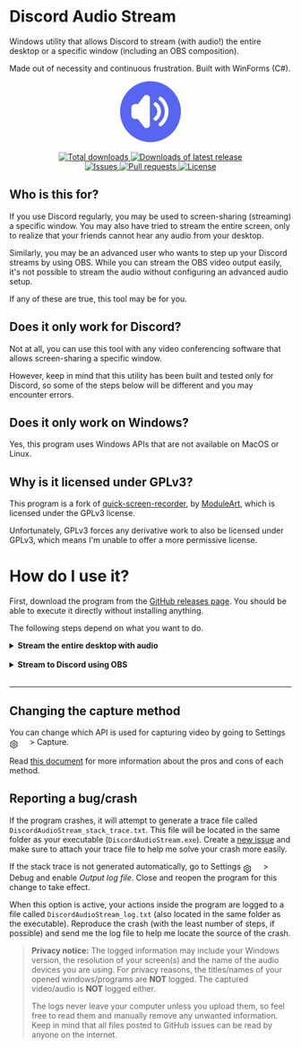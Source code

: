 # Discord Audio Stream

Windows utility that allows Discord to stream (with audio!) the entire desktop or a specific window (including an OBS composition).

Made out of necessity and continuous frustration. Built with WinForms (C#).


<p align="center">
    <img alt="Logo" src="DiscordAudioStream/resources/imgs/icon.svg" width="110">
</p>
<p align="center">
    <a href="https://github.com/p-rivero/DiscordAudioStream/releases">
        <img alt="Total downloads" src="https://img.shields.io/github/downloads/p-rivero/DiscordAudioStream/total?label=total%20downloads">
    </a>
    <a href="https://github.com/p-rivero/DiscordAudioStream/releases">
        <img alt="Downloads of latest release" src="https://img.shields.io/github/downloads/p-rivero/DiscordAudioStream/latest/total?label=downloads%20(latest%20release)">
    </a>
    <br>
    <a href="https://github.com/p-rivero/DiscordAudioStream/issues">
        <img alt="Issues" src="https://img.shields.io/github/issues/p-rivero/DiscordAudioStream">
    </a>
    <a href="https://github.com/p-rivero/DiscordAudioStream/pulls">
        <img alt="Pull requests" src="https://img.shields.io/github/issues-pr/p-rivero/DiscordAudioStream">
    </a>
    <a href="https://github.com/p-rivero/DiscordAudioStream/blob/master/LICENSE">
        <img alt="License" src="https://img.shields.io/github/license/p-rivero/DiscordAudioStream">
    </a>
</p>



## Who is this for?

If you use Discord regularly, you may be used to screen-sharing (streaming) a specific window. You may also have tried to stream the entire screen, only to realize that your friends cannot hear any audio from your desktop.

Similarly, you may be an advanced user who wants to step up your Discord streams by using OBS. While you can stream the OBS video output easily, it's not possible to stream the audio without configuring an advanced audio setup.

If any of these are true, this tool may be for you.


## Does it only work for Discord?

Not at all, you can use this tool with any video conferencing software that allows screen-sharing a specific window.

However, keep in mind that this utility has been built and tested only for Discord, so some of the steps below will be different and you may encounter errors.


## Does it only work on Windows?

Yes, this program uses Windows APIs that are not available on MacOS or Linux.


## Why is it licensed under GPLv3?

This program is a fork of [quick-screen-recorder](https://github.com/ModuleArt/quick-screen-recorder), by [ModuleArt](https://github.com/ModuleArt), which is licensed under the GPLv3 license.

Unfortunately, GPLv3 forces any derivative work to also be licensed under GPLv3, which means I'm unable to offer a more permissive license.


# How do I use it?

First, download the program from the [GitHub releases page](https://github.com/p-rivero/DiscordAudioStream/releases). You should be able to execute it directly without installing anything.

The following steps depend on what you want to do.

<details>
<summary><b>Stream the entire desktop with audio</b></summary>
<br>

1. Decide which programs you want to share the audio from.

    **Tip:** your answer should never be *"all of them"*. At least, you should exclude Discord (otherwise, the viewers of your stream will hear themselves).
    
    > **Update:** Discord now seems to create 2 outputs: one for the call audio (voices of the call members) and another for the media audio (videos sent in a text channel). This means that you are now able to stream the Discord window (for example, to group watch videos from a text channel) without the viewers hearing themselves. You need to determine which of the 2 outputs is the media audio and only share that one (do not include the call audio).
    
2. Open the Windows volume mixer. You can do this from the DiscordAudioStream window by using `Ctrl+V` or clicking the mixer icon: [<img src="docs/img/mixer-light.png" align="top"></img>](#gh-light-mode-only)[<img src="docs/img/mixer-dark.png" align="top"></img>](#gh-dark-mode-only).

3. *For each* of the programs whose audio you want to share, change its *output* device from "Default" to another device (one that you are not currently using). For example, if you have Steam installed you should have a virtual audio device called "Steam Streaming Speakers" that you can use (unless you are using it for other purposes).

    - Set the output of *all* the desired programs to **the same** audio device.
    - Don't worry if you stop hearing the audio from the programs you are sharing. Later you will be able to hear them again.
    - Make sure that there are no other programs outputting audio to the device you selected. Everything that gets sent to this device will be shared with your viewers.

    <br>
    <details>
    <summary>I want to use an audio capture card</summary>

    Capture cards and microphones are audio input devices, but DiscordAudioStream only shows output devices by default. Open DiscordAudioStream settings [<img src="docs/img/settings-light.png" align="top"></img>](#gh-light-mode-only)[<img src="docs/img/settings-dark.png" align="top"></img>](#gh-dark-mode-only) > Debug and enable "Show audio input devices". You should now see your capture cards and microphones in the audio capture dropdown (input devices have the `[IN]` prefix).  
    Keep in mind that Discord already shares your microphone when you enter a call, so you don't need to capture it in DiscordAudioStream.

    </details>
    <details>
    <summary>I don't have any unused audio device!</summary>

    You can use [VB-CABLE](https://vb-audio.com/Cable/), which creates 2 virtual audio devices: `CABLE Input` (virtual output device) and `CABLE Output` (virtual microphone). Set the output of the programs you want to capture to `CABLE Input` and try to capture `CABLE Input (VB-Audio Virtual Cable)` in DiscordAudioStream (see step 4 below).  
    When you start capturing the audio in step 7, you may encounter an error. If this happens, you will need to open DiscordAudioStream settings [<img src="docs/img/settings-light.png" align="top"></img>](#gh-light-mode-only)[<img src="docs/img/settings-dark.png" align="top"></img>](#gh-dark-mode-only) > Debug and enable "Show audio input devices". Go back to the audio capture dropdown and capture `[IN] CABLE Output (VB-Audio Virtual Cable)` instead.

    </details>
    
    ![Change audio device in volume mixer](docs/img/audio-device.png)

4. In the *Audio capture input* dropdown, select the (previously unused) audio device that you have chosen in step 3.

5. (Optional) You can use the *Video capture scale* dropdown to change the size of the output window (see step 7), in order to make it easier to move around.
   - For the best visual results, I strongly recommend using the default value (720p), or 1080p for Discord Nitro users. Using a small scale can make the Discord stream look blurry.
   - Changing this setting **will NOT** make the video capture smoother or more efficient: this is only a downscaling performed *after* the video has been captured at full size.

6. In the *Video capture area* dropdown, select the screen or window you want to share.

7. Click the *Start Stream* button. This will create a new window. You should now be able to hear the audio from the programs you stopped hearing in step 3.

   ![Video and audio dropdowns](docs/img/dropdowns.png)

8. In Discord, select "Share Your Screen". This will show a list of open windows. Select the window called "Discord Audio Stream" (the output window that was created in step 7).

    - In DiscordAudioStream settings [<img src="docs/img/settings-light.png" align="top"></img>](#gh-light-mode-only)[<img src="docs/img/settings-dark.png" align="top"></img>](#gh-dark-mode-only), you can change the *Stream title* (the default value is "Discord Audio Stream"). If you have changed this setting, select the window with the title you have chosen instead. Discord usually doesn't show this title to the viewers, so you can set it to something like "⚠️THIS⚠️" to make the window easier to find.

9. You are now sharing your screen with the audio from the selected programs. When you are done, you can close DiscordAudioStream.

    - **Very important:** remember to restore the output device of your programs to "Default". Otherwise, you won't be able to hear their audio unless DiscordAudioStream is running.

**Keep in mind:**
   
- If you minimize the DiscordAudioStream window (created in step 7), your Discord stream will be paused. You may want to hide this window behind other windows, without minimizing it.

- You might see 2 cursors in your stream:
  - Cursor added by DiscordAudioStream (if the *Show cursor* option is enabled): shows the correct mouse location.
  - Cursor added by Discord: shows the mouse location relative to the streamed DiscordAudioStream window.

  The solution would be to disable cursor capture in Discord, but this setting currently doesn't exist. You can work around this by moving the DiscordAudioStream window mostly off-screen, where the cursor won't be hovering it (first go to DiscordAudioStream settings [<img src="docs/img/settings-light.png" align="top"></img>](#gh-light-mode-only)[<img src="docs/img/settings-dark.png" align="top"></img>](#gh-dark-mode-only) > Debug and make sure that "Force screen redraw" is enabled).

</details>
<br>

<details>
<summary><b>Stream to Discord using OBS</b></summary>
<br>

First, follow steps 1-4 above (expand the "Stream the entire desktop with audio" dropdown).

> **Important:** the program for which you want to share the audio **is NOT** OBS (OBS doesn't actually output any audio). Instead, you must identify which programs you are recording and share their audio (change their output device) separately.
> 
> For example, if you have added the following sources to your OBS composition:
> - The game you are playing
> - Your webcam + microphone
> - Stream alerts (with audio), using Google Chrome
> 
> Then, the programs for which you want to share the audio are 1. the game and 2. Google Chrome. Do not worry about the microphone, since Discord already shares it when you enter a call.

Now follow these steps:

5. In OBS, right-click the preview and select "Windowed Projector (Preview)". This will create a new window. You can now minimize OBS (but not the preview window). You may want to make this window slightly bigger, in order to improve video quality.

6. Open DiscordAudioStream (this program). In the *Video capture area* dropdown, select the window "Windowed Projector (Preview)" (the one that was created in step 5).

7. Click the *Start Stream* button. This will create a new window. You should now be able to hear the audio from the programs you stopped hearing in step 3.

8. In Discord, select "Share Your Screen". This will show a list of open windows. Select the window called "Discord Audio Stream" (the one that was created in step 7).

    - In DiscordAudioStream settings [<img src="docs/img/settings-light.png" align="top"></img>](#gh-light-mode-only)[<img src="docs/img/settings-dark.png" align="top"></img>](#gh-dark-mode-only), you can change the *Stream title* (the default value is "Discord Audio Stream"). If you have changed this setting, select the window with the title you have chosen instead. Discord usually doesn't show this title to the viewers, so you can set it to something like "⚠️THIS⚠️" to make the window easier to find.

9. You are now sharing your OBS composition with the audio from the selected programs. When you are done, you can close DiscordAudioStream.

    - **Very important:** remember to restore the output device of your programs to "Default". Otherwise, you won't be able to hear their audio unless DiscordAudioStream is running.

**Keep in mind:**
   
- If you minimize the DiscordAudioStream window (created in step 7), your Discord stream will be paused. You may want to hide this window behind other windows, without minimizing it.

- You might see 2 cursors in your stream:  
  - Cursor added by DiscordAudioStream (if the *Show cursor* option is enabled): shows the correct mouse location.
  - Cursor added by Discord: shows the mouse location relative to the streamed DiscordAudioStream window.
  
  The solution would be to disable cursor capture in Discord, but this setting currently doesn't exist. You can work around this by moving the DiscordAudioStream window mostly off-screen, where the cursor won't be hovering it (first go to DiscordAudioStream settings [<img src="docs/img/settings-light.png" align="top"></img>](#gh-light-mode-only)[<img src="docs/img/settings-dark.png" align="top"></img>](#gh-dark-mode-only) > Debug and make sure that "Force screen redraw" is enabled).

</details>
<br>

---

## Changing the capture method

You can change which API is used for capturing video by going to Settings [<img src="docs/img/settings-light.png" align="top"></img>](#gh-light-mode-only)[<img src="docs/img/settings-dark.png" align="top"></img>](#gh-dark-mode-only) > Capture.

Read [this document](/docs/CaptureMethods.md) for more information about the pros and cons of each method. 

## Reporting a bug/crash

If the program crashes, it will attempt to generate a trace file called `DiscordAudioStream_stack_trace.txt`. This file will be located in the same folder as your executable (`DiscordAudioStream.exe`).
Create a [new issue](https://github.com/p-rivero/DiscordAudioStream/issues/new) and make sure to attach your trace file to help me solve your crash more easily.

If the stack trace is not generated automatically, go to Settings [<img src="docs/img/settings-light.png" align="top"></img>](#gh-light-mode-only)[<img src="docs/img/settings-dark.png" align="top"></img>](#gh-dark-mode-only) > Debug and enable *Output log file*.
Close and reopen the program for this change to take effect.

When this option is active, your actions inside the program are logged to a file called `DiscordAudioStream_log.txt` (also located in the same folder as the executable).
Reproduce the crash (with the least number of steps, if possible) and send me the log file to help me locate the source of the crash. 

> **Privacy notice:** The logged information may include your Windows version, the resolution of your screen(s) and the name of the audio devices you are using. For privacy reasons, the titles/names of your opened windows/programs are **NOT** logged. The captured video/audio is **NOT** logged either. 
> 
> The logs never leave your computer unless you upload them, so feel free to read them and manually remove any unwanted information. Keep in mind that all files posted to GitHub issues can be read by anyone on the internet.
